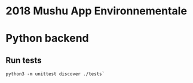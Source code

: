 # 2018 Mushu App Environnementale

# Python backend

## Run tests

```
python3 -m unittest discover ./tests`
```